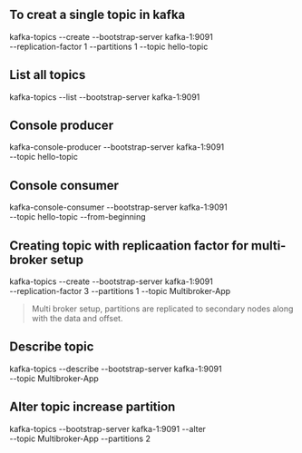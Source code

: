## To creat a single topic in kafka
 kafka-topics --create --bootstrap-server kafka-1:9091 \
 --replication-factor 1 --partitions 1 --topic hello-topic

## List all topics
kafka-topics --list --bootstrap-server kafka-1:9091

## Console producer
kafka-console-producer --bootstrap-server kafka-1:9091 \
 --topic hello-topic 

## Console consumer
 kafka-console-consumer --bootstrap-server kafka-1:9091 \
 --topic hello-topic --from-beginning

## Creating topic with replicaation factor for multi-broker setup
kafka-topics --create --bootstrap-server kafka-1:9091 \
--replication-factor 3 --partitions 1 --topic Multibroker-App
> Multi broker setup, partitions are replicated to secondary nodes along with the data and offset.

## Describe topic
 kafka-topics --describe --bootstrap-server kafka-1:9091 \
--topic Multibroker-App

## Alter topic increase partition
 kafka-topics --bootstrap-server kafka-1:9091 --alter \
 --topic Multibroker-App --partitions 2
